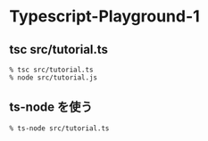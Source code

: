 # Typescript-Playground-1

## tsc src/tutorial.ts

```
% tsc src/tutorial.ts
% node src/tutorial.js
```

## ts-node を使う

```
% ts-node src/tutorial.ts 
```